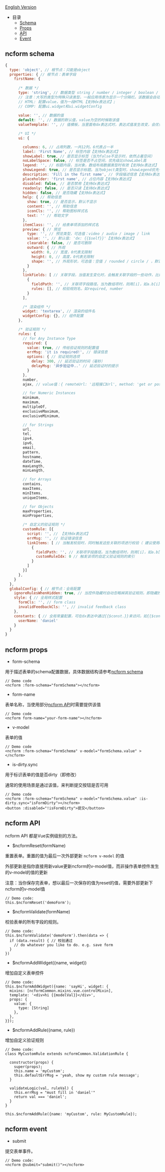 [English Version](CONFIG.md)

- 目录
  - [Schema](#ncform-schema)
  - [Props](#ncform-props)
  - [API](#ncform-API)
  - [Event](#ncform-event)

## ncform schema

```js
{
  type: 'object', // 根节点：只能是object
  properties: { // 根节点：表单字段
    firstName: {
      
      /* 数据 */
      type: 'string', // 数据类型 string / number / integer / boolean / object / array / HTML / COMP 
      // 注意：大写的类型为特殊只读类型，一般应用场景为显示一个分隔栏。该数据会自动过滤掉
      // HTML: 配置value，值为一段HTML【支持dx表达式】; 
      // COMP: 配置ui.widget和ui.widgetConfig
      
      value: '', // 数据的值
      default: '', // 数据的默认值，value为空的时候取该值 
      valueTemplate: '', // 值模板，当里面有dx表达式时，表达式值发生改变，会优化取该值作为value（即会覆盖用户所填的值）

      /* UI */
      ui: {

        columns: 6, // 占用列数，一共12列。6代表占一半
        label: 'First Name', // 标签内容【支持dx表达式】
        showLabel: true, // 是否显示标签（当为false不显示时，依然占着空间）
        noLabelSpace: false, // 标签是否不占空间，优先级比showLabel高
        legend: '', // 标题内容，当对象，数组布局数据类型时有效【支持dx表达式】
        showLegend: true, // 是否显示标题。当为object类型时，showLegend优先于showLabel，所以需要设置showLegend为false时label才生效
        description: 'Fill in the first name', // 字段描述信息【支持dx表达式】
        placeholder: 'first name', // 占位内容【支持dx表达式】
        disabled: false, // 是否禁用【支持dx表达式】
        readonly: false, // 是否只读【支持dx表达式】
        hidden: false, // 是否隐藏【支持dx表达式】
        help: { // 帮助信息
          show: true, // 是否显示，默认不显示
          content: '', // 帮助信息
          iconCls: '', // 帮助图标样式名
          text: '' // 帮助文字
        },
        itemClass: '', // 给表单项添加的样式名
        preview: { // 预览
          type: '', // 预览类型，可选值：video / audio / image / link
          value: '', // 默认值: 'dx: {{$self}}'【支持dx表达式】
          clearable: false, // 是否可删除
          outward: { // 外观
            width: 0, // 宽度，0代表无限制
            height: 0, // 高度，0代表无限制
            shape: '', // 外观形状，可选值：空值 / rounded / circle / ，默认值为空
          }
        },
        linkFields: [ // 关联字段，当值发生变化时，会触发关联字段的一些动作，比如校验
          {
            fieldPath: '', // 关联项字段路径。当为数组项时，则用[i]，如a.b[i].c
            rules: [], // 校验规则名，如required, number
          }
        ],

        /* 渲染组件 */
        widget: 'textarea', // 渲染的组件名
        widgetConfig: {}, // 组件配置
      },

      /* 验证规则 */
      rules: {
        // for Any Instance Type
        required: {
          value: true, // 传给验证规则的配置值
          errMsg: 'it is required!', // 错误信息
          options: { // 验证规则选项
            delay: 300, // 延迟验证的时间（毫秒）
            delayMsg: '异步验证中..' // 延迟验证时的提示
          }
        },
        number,
        ajax, // value值：{ remoteUrl: '远程接口Url', method: 'get or post', paramName: '请求参数名，值为控件的值', otherParams: {} }

        // for Numeric Instances 
        minimum,
        maximum,
        multipleOf,
        exclusiveMaximum,
        exclusiveMinimum,

        // for Strings
        url,
        tel,
        ipv4,
        ipv6,        
        email,
        pattern,
        hostname,
        dateTime,
        maxLength,
        minLength,

        // for Arrays
        contains,
        maxItems,
        minItems,
        uniqueItems,

        // for Objects
        maxProperties,
        minProperties,

        /* 自定义的验证规则 */
        customRule: [{
          script: '', // 【支持dx表达式】
          errMsg: '', // 验证错误信息
          linkItems: [ // 当触发校验时，同时触发这些关联的项进行校验（ 建议使用ui.linkFields来替代这里的功能 ）
            {
              fieldPath: '', // 关联项字段路径。当为数组项时，则用[i]，如a.b[i].c
              customRuleIdx: 0 // 触发该项的自定义验证规则的索引
            }
          ]
        }]
      },
    }
  },
  globalConfig: { // 根节点：全局配置
    ignoreRulesWhenHidden: true, // 当控件隐藏时自动忽略掉其验证规则，即隐藏的控件验证规则不生效。默认为true
    style: { // 全局样式配置
      formCls: '', // form class
      invalidFeedbackCls: '', // invalid feedback class 
    },
    constants: { // 全局常量配置，可在dx表达中通过{{$const.}}来访问，如{{$const.userName}}
      userName: 'daniel'
    }
  }
}

```

## ncform props

- form-schema

用于描述表单的schema配置数据，具体数据结构请参考[ncform schema](#ncform-schema)

```
// Demo code
<ncform :form-schema="formSchema"></ncform>
```

- form-name

表单名称，当使用部分[ncform API](#ncform-api)时需要提供该值

```
// Demo code
<ncform form-name="your-form-name"></ncform>
```

- v-model

表单的值

```
// Demo code
<ncform :form-schema="formSchema" v-model="formSchema.value" ></ncform>
```

- is-dirty.sync

用于标识表单的值是否dirty（即修改）

通常的使用场景是通过该值，来判断提交按钮是否可用

```
// Demo code
<ncform :form-schema="formSchema" v-model="formSchema.value" :is-dirty.sync="isFormDirty"></ncform>
<button :disabled="!isFormDirty">提交</button>
```

## ncform API

ncform API 都是Vue实例级别的方法。

- $ncformReset(formName)

重置表单。重置的值为最后一次外部更新 `ncform v-model` 的值

外部更新是指你直接用新value更新ncform的v-model值，而非操作表单控件发生的v-model的值的更新

注意：当你保存完表单，想以最后一次保存的值为reset的值，需要外部更新下ncform的v-model值

```
// Demo code:
this.$ncformReset('demoForm');
```

- $ncformValidate(formName)

校验表单的所有字段的规则。

```
// Demo code:
this.$ncformValidate('demoForm').then(data => {
  if (data.result) { // 校验通过
    // do whatever you like to do. e.g. save form
  }
})
```

- $ncformAddWidget({name, widget})

增加自定义表单控件

```
// Demo code:
this.$ncformAddWidget({name: 'sayHi', widget: {
  mixins: [ncformCommon.mixins.vue.controlMixin],
  template: '<div>hi {{modelVal}}</div>',
  props: {
    value: {
      type: [String]
    },
  },
}});
```

- $ncformAddRule({name, rule})

增加自定义验证规则

```
// Demo code:
class MyCustomRule extends ncformCommon.ValidationRule {

  constructor(props) {
    super(props);
    this.name = 'myCustom';
    this.defaultErrMsg = 'yeah, show my custom rule message';
  }

  validateLogic(val, ruleVal) {
    this.errMsg = "must fill in 'daniel'"
    return val === 'daniel';
  }
}

this.$ncformAddRule({name: 'myCustom', rule: MyCustomRule});
```

## ncform event

- submit

提交表单事件。

```
// Demo code:
<ncform @submit="submit()"></ncform>
```
